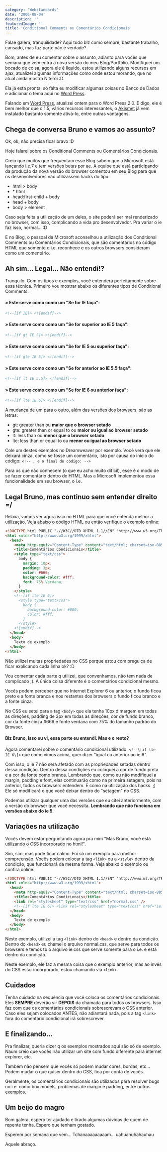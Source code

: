```yaml
---
category: 'Webstandards'
date: '2006-08-04'
description: ''
featuredImage: ''
title: 'Conditional Comments ou Comentários Condicionais'
---
```


Falae galera, tranquilidade? Aqui tudo blz como sempre, bastante trabalho, cansado, mas faz parte não é verdade?

Bom, antes de eu comentar sobre o assunto, adianto para vocês que semana que vem entra a nova versão do meu Blog/Portfólio. Modifiquei um bocado de coisa, agora ele é líquido, estou utilizando alguns recursos em ajax, atualizei algumas informações como onde estou morando, que no atual ainda mostra Niterói :D.

Ela já esta pronta, só falta eu modificar algumas coisas no Banco de Dados e adicionar o tema aqui no [Word Press](http://www.wordpress.org).

Falando em [Word Press](http://www.wordpress.org), atualizei ontem para o Word Press 2.0. E digo, ele é bem melhor que o 1.5, vários recursos interessantes, o [Akismet](/tchau-tchau-spammers-by-akismet.html) já vem instalado bastanto somente ativá-lo, entre outras vantagens.

## Chega de conversa Bruno e vamos ao assunto?

Ok, ok, não precisa ficar bravo :D

Hoje falarei sobre os Conditional Comments ou Comentários Condicionais.

Creio que muitos que frequentam esse Blog sabem que a Microsoft está lançando i.e.7 e tem versões betas por ae. A equipe que está participando da produção da nova versão do browser comentou em seu Blog para que os desenvolvedores não utilizassem hacks do tipo:

- html > body
- \* html
- head:first-child + body
- head + body
- body > element

Caso seja feita a utilização de um deles, o site poderá ser mal renderizado no browser, com isso, complicando a vida pro desenvolvedor. Pra variar o ie faz isso, normal... :D

E no Blog, o pessoal da Microsoft aconselhou a utilização dos Conditional Comments ou Comentários Condicionais, que são comentários no código HTML que somente o i.e. reconhece e os outros browsers consideram como um comentário.

## Ah sim... Legal... Não entendi!?

Tranquilo. Com os tipos e exemplos, você entenderá perfeitamente sobre essa técnica. Primeiro vou mostrar abaixo os diferentes tipos de Conditional Comments:

#### » Este serve como como um "Se for IE faça":

```html
<!--[if IE]> <![endif]-->
```

#### » Este serve como como um "Se for superior ao IE 5 faça":

```html
<!--[if gt IE 5]> <![endif]-->
```

#### » Este serve como como um "Se for IE 5 ou superior faça":

```html
<!--[if gte IE 5]> <![endif]-->
```

#### » Este serve como como um "Se for anterior ao IE 5.5 faça":

```html
<!--[if lt IE 5.5]> <![endif]-->
```

#### » Este serve como como um "Se for IE 6 ou anterior faça":

```html
<!--[if lte IE 6]> <![endif]-->
```

A mudança de um para o outro, além das versões dos browsers, são as letras:

- gt: greater than ou **maior que o browser setado**
- gte: greater than or equal to ou **maior ou igual ao browser setado**
- lt: less than ou **menor que o browser setado**
- lte: less than or equal to ou **menor ou igual ao browser setado**

Cole um destes exemplos no Dreamweaver por exemplo. Você verá que ele deixará cinza, como se fosse um comentário, isto por causa do início do código: `<!-- ; e o final do código: -->`

Para os que não conhecem (o que eu acho muito difícil), esse é o modo de se fazer comentário dentro do HTML. Mas a Microsoft implementou essa funcionalidade em seu browser, o i.e.

## Legal Bruno, mas continuo sem entender direito =/

Relaxa, vamos ver agora isso no HTML para que você entenda melhor a utilização. Veja abaixo o código HTML ou então verifique o exemplo online:

```html
<!DOCTYPE html PUBLIC "-//W3C//DTD XHTML 1.1//EN" "http://www.w3.org/TR/xhtml11/DTD/xhtml11.dtd">
<html xmlns="http://www.w3.org/1999/xhtml">
  <head>
    <meta http-equiv="Content-Type" content="text/html; charset=iso-8859-1" />
    <title>Comentários Condicionais</title>
    <style type="text/css">
      body {
        margin: 10px;
        padding: 3px;
        color: #666;
        background-color: #fff;
        font: 75% Verdana;
      }
    </style>
    <!--[if lte IE 6]>
      <style type="text/css">
        body {
          background-color: #000;
          color: #fff;
        }
      </style>
    <![endif]-->
  </head>
  <body>
    Texto de exemplo
  </body>
</html>
```

Não utilizei muitas propriedades no CSS porque estou com preguiça de ficar explicando cada linha ok? :D

Vou comentar cada parte q utilizei, que convenhamos, não tem nada de complicado ;). A única coisa diferente é o comentários condicional mesmo.

Vocês podem perceber que no Internet Explorer 6 ou anterior, o fundo ficou preto e a fonte branca e nos restantes dos browsers o fundo ficou branco e a fonte cinza.

No CSS eu setei para a tag `<body>` que ela tenha 10px d margem em todas as direções, padding de 3px em todas as direções, cor de fundo branco, cor da fonte cinza #666 e fonte verdana com 75% do tamanho padrão do Browser.

#### Blz Bruno, isso eu vi, essa parte eu entendi. Mas e o resto?

Agora comentarei sobre o comentário condicional utilizado: `<!--\[if lte IE 6\]>` que como vimos acima, quer dizer "igual ou anterior ao ie 6".

Com isso, o ie 7 não será afetado com as propriedades setadas dentro dessa condição. Dentro dessa condições eu coloquei a cor de fundo preta e a cor da fonte como branca. Lembrando que, como eu não modifiquei a margin, padding e font, elas continuarão como na primeira setagem, pois na anterior, todos os browsers entendem. É como na utilização dos hacks. ;) Ele só modificará o que você deixar dentro do "setagem" no CSS.

Podemos utilizar qualquer uma das versões que eu citei anteriormente, com a versão do browser que você necessita. **Lembrando que não funciona em versões abaixo do ie 5**.

## Variações na utilização

Vocês devem estar perguntando agora pra mim "Mas Bruno, você está utilizando o CSS incorporado no html!".

Sim, sim, mas pode ficar calmo. Foi só um exemplo para melhor compreensão. Vocês podem colocar a tag `<link>` ou a `<style>` dentro da condição, que funcionará da mesma forma. Veja abaixo o exemplo ou confira online:

```html
<!DOCTYPE html PUBLIC "-//W3C//DTD XHTML 1.1//EN" "http://www.w3.org/TR/xhtml11/DTD/xhtml11.dtd">
<html xmlns="http://www.w3.org/1999/xhtml">
  <head>
    <meta http-equiv="Content-Type" content="text/html; charset=iso-8859-1" />
    <title>Comentários Condicionais</title>
    <link rel="stylesheet" type="text/css" href="normal.css" />
    <!--[if lte IE 6]> <link rel="stylesheet" type="text/css" href="ie.css" /> <![endif]-->
  </head>
  <body>
    Texto de exemplo
  </body>
</html>
```

Neste exemplo, utilizei a tag `<link>` dentro do `<head>` e dentro da condição. Dentro do `<head>` eu chamei o arquivo normal.css, que serve para todos os browsers e temos tb o arquivo ie.css que serve somente para o i.e. e está dentro da condição.

Neste exemplo, ele faz a mesma coisa que o exemplo anterior, mas ao invés do CSS estar incorporado, estou chamando via `<link>`.

## Cuidados

Tenha cuidado na sequência que você coloca os comentários condicionais. Eles **SEMPRE** deverão vir **DEPOIS** da chamada para todos os browsers. Isso faz com que os comentários condicionais sobrescrevam o CSS anterior. Caso eles sejam colocados ANTES, não adiantará nada, pois a tag `<link>` fora do comentário condicional irá sobrescrever.

## E finalizando...

Pra finalizar, queria dizer q os exemplos mostrados aqui são só de exemplo. Naum creio que vocês irão utilizar um site com fundo diferente para internet explorer, etc.

Também não pensem que vocês só podem mudar cores, bordas, etc... Podem mudar o que quiser dentro do CSS, fica por conta de vocês.

Geralmente, os comentários condicionais são utilizados para resolver bugs no i.e. como box models, problemas de margin e padding, entre outros exemplos.

## Um beijo do magro

Bom galera, espero ter ajudado e tirado algumas dúvidas de quem de repente tenha. Espero que tenham gostado.

Esperem por semana que vem... Tchanaaaaaaaaam... uahuahuhahauhau

Aquele abraço.
